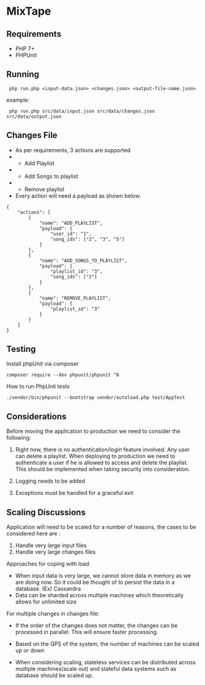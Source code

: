 # MixTape

## Requirements
- PHP 7+
- PHPUnit

## Running

```
 php run.php <input-data.json> <changes.json> <output-file-name.json>
```

example:
```
 php run.php src/data/input.json src/data/changes.json src/data/output.json
```

## Changes File
- As per requirements, 3 actions are supported 
- - Add Playlist
- - Add Songs to playlist
- - Remove playlist
- Every action will need a payload as shown below.

```
{
    "actions": [
        {
            "name": "ADD_PLAYLIST",
            "payload": {
                "user_id": "1",
                "song_ids": ["2", "3", "5"] 
            }
        },
        {
            "name": "ADD_SONGS_TO_PLAYLIST",
            "payload": {
                "playlist_id": "3",
                "song_ids": ["2"] 
            }
        },
        {
            "name": "REMOVE_PLAYLIST",
            "payload": {
                "playlist_id": "3"
            }
        }
    ]
}
```

## Testing

Install phpUnit via composer

`composer require --dev phpunit/phpunit ^8`

How to run PhpUnit tests

`./vendor/bin/phpunit --bootstrap vendor/autoload.php test/AppTest`

## Considerations

Before moving the application to production we need to consider the following:
1. Right now, there is no authentication/login feature involved. Any user can delete a playlist.
When deploying to production we need to authenticate a user if he is allowed to access and delete the playlist.
This should be implemented when taking security into consideration.


2. Logging needs to be added


3. Exceptions must be handled for a graceful exit

## Scaling Discussions

Application will need to be scaled for a number of reasons, the cases to be considered here are :
1) Handle very large input files
2) Handle very large changes files

 Approaches for coping with load
- When input data is very large, we cannot store data in memory as we are doing now. 
So it could be thought of to persist the data in a database.
  (Ex) Cassandra
 - Data can be sharded across multiple machines which theoretically allows for unlimited size
 
For multiple changes in changes file:

- If the order of the changes does not matter, the changes can be processed in parallel. This will ensure faster 
processing.
  

 - Based on the QPS of the system, the number of machines can be scaled up or down


- When considering scaling, stateless services can be distributed across multiple machines(scale out)
and stateful data systems such as database should be scaled up.
